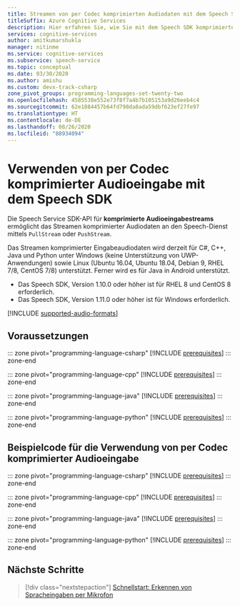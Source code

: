 ```yaml
---
title: Streamen von per Codec komprimierten Audiodaten mit dem Speech SDK – Speech-Dienst
titleSuffix: Azure Cognitive Services
description: Hier erfahren Sie, wie Sie mit dem Speech SDK komprimierte Audiodaten an den Speech-Dienst streamen. Verfügbar für C++, C# und Java für Linux, Java in Android und Objective-C in iOS.
services: cognitive-services
author: amitkumarshukla
manager: nitinme
ms.service: cognitive-services
ms.subservice: speech-service
ms.topic: conceptual
ms.date: 03/30/2020
ms.author: amishu
ms.custom: devx-track-csharp
zone_pivot_groups: programming-languages-set-twenty-two
ms.openlocfilehash: 4585538e552e73f8f7a4b7b105153a9d26eeb4c4
ms.sourcegitcommit: 62e1884457b64fd798da8ada59dbf623ef27fe97
ms.translationtype: HT
ms.contentlocale: de-DE
ms.lasthandoff: 08/26/2020
ms.locfileid: "88934094"
---
```

# <a name="use-codec-compressed-audio-input-with-the-speech-sdk"></a>Verwenden von per Codec komprimierter Audioeingabe mit dem Speech SDK

Die Speech Service SDK-API für **komprimierte Audioeingabestreams** ermöglicht das Streamen komprimierter Audiodaten an den Speech-Dienst mittels `PullStream` oder `PushStream`.

Das Streamen komprimierter Eingabeaudiodaten wird derzeit für C#, C++, Java und Python unter Windows (keine Unterstützung von UWP-Anwendungen) sowie Linux (Ubuntu 16.04, Ubuntu 18.04, Debian 9, RHEL 7/8, CentOS 7/8) unterstützt. Ferner wird es für Java in Android unterstützt.
* Das Speech SDK, Version 1.10.0 oder höher ist für RHEL 8 und CentOS 8 erforderlich.
* Das Speech SDK, Version 1.11.0 oder höher ist für Windows erforderlich.

[!INCLUDE [supported-audio-formats](includes/supported-audio-formats.md)]

## <a name="prerequisites"></a>Voraussetzungen

::: zone pivot="programming-language-csharp"
[!INCLUDE [prerequisites](includes/how-to/compressed-audio-input/csharp/prerequisites.md)]
::: zone-end

::: zone pivot="programming-language-cpp"
[!INCLUDE [prerequisites](includes/how-to/compressed-audio-input/cpp/prerequisites.md)]
::: zone-end

::: zone pivot="programming-language-java"
[!INCLUDE [prerequisites](includes/how-to/compressed-audio-input/java/prerequisites.md)]
::: zone-end

::: zone pivot="programming-language-python"
[!INCLUDE [prerequisites](includes/how-to/compressed-audio-input/python/prerequisites.md)]
::: zone-end

## <a name="example-code-using-codec-compressed-audio-input"></a>Beispielcode für die Verwendung von per Codec komprimierter Audioeingabe

::: zone pivot="programming-language-csharp"
[!INCLUDE [prerequisites](includes/how-to/compressed-audio-input/csharp/examples.md)]
::: zone-end

::: zone pivot="programming-language-cpp"
[!INCLUDE [prerequisites](includes/how-to/compressed-audio-input/cpp/examples.md)]
::: zone-end

::: zone pivot="programming-language-java"
[!INCLUDE [prerequisites](includes/how-to/compressed-audio-input/java/examples.md)]
::: zone-end

::: zone pivot="programming-language-python"
[!INCLUDE [prerequisites](includes/how-to/compressed-audio-input/python/examples.md)]
::: zone-end

## <a name="next-steps"></a>Nächste Schritte

> [!div class="nextstepaction"]
> [Schnellstart: Erkennen von Spracheingaben per Mikrofon](quickstarts/speech-to-text-from-microphone.md)
